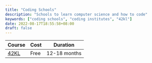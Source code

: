 ```yaml
---
title: "Coding Schools"
description: "Schools to learn computer science and how to code"
keywords: ["coding schools", "coding institutes", "42kl"]
date: 2022-08-17T18:55:58+08:00
draft: false
---
```


| Course                       | Cost | Duration     |
| ---------------------------- | ---- | ------------ |
| [42KL](https://42kl.edu.my/) | Free | 12-18 months |
